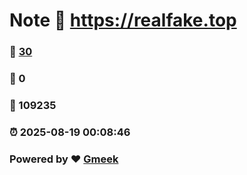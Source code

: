 # Note :link: https://realfake.top 
### :page_facing_up: [30](https://realfake.top/tag.html) 
### :speech_balloon: 0 
### :hibiscus: 109235 
### :alarm_clock: 2025-08-19 00:08:46 
### Powered by :heart: [Gmeek](https://github.com/Meekdai/Gmeek)
